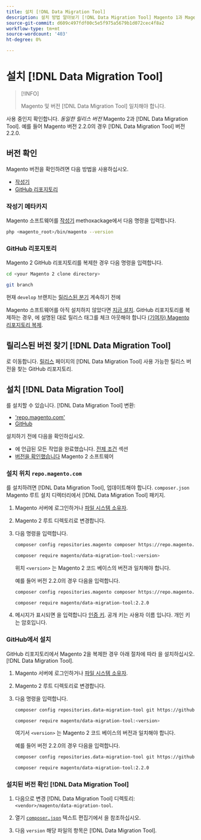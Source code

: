 ```yaml
---
title: 설치 [!DNL Data Migration Tool]
description: 설치 방법 알아보기 [!DNL Data Migration Tool] Magento 1과 Magento 2 사이의 데이터를 전송하려면 다음을 수행하십시오.
source-git-commit: d609c497fdf00c5e5f975a5679b1d072cec4f8a2
workflow-type: tm+mt
source-wordcount: '403'
ht-degree: 0%

---
```



# 설치 [!DNL Data Migration Tool]

>[!INFO]
>
>Magento 및 버전 [!DNL Data Migration Tool] 일치해야 합니다.


사용 중인지 확인합니다. *동일한 릴리스 버전* Magento 2과 [!DNL Data Migration Tool]. 예를 들어 Magento 버전 2.2.0의 경우 [!DNL Data Migration Tool] 버전 2.2.0.

## 버전 확인

Magento 버전을 확인하려면 다음 방법을 사용하십시오.

- [작성기](#composer-metapackage)
- [GitHub 리포지토리](#github-repository)

### 작성기 메타카지

Magento 소프트웨어를 [작성기](https://glossary.magento.com/composer) methoxackage에서 다음 명령을 입력합니다.

```bash
php <magento_root>/bin/magento --version
```

### GitHub 리포지토리

Magento 2 GitHub 리포지토리를 복제한 경우 다음 명령을 입력합니다.

```bash
cd <your Magento 2 clone directory>
```

```bash
git branch
```

현재 `develop` 브랜치는 <a href="https://devdocs.magento.com/guides/v2.4/install-gde/install/cli/dev_downgrade.html">릴리스된 분기</a> 계속하기 전에

Magento 소프트웨어를 아직 설치하지 않았다면 [지금 설치](https://devdocs.magento.com/guides/v2.4/install-gde/bk-install-guide.html).
GitHub 리포지토리를 복제하는 경우, 에 설명된 대로 릴리스 태그를 체크 아웃해야 합니다 [(기여자) Magento 리포지토리 복제](https://devdocs.magento.com/guides/v2.4/install-gde/prereq/dev_install.html).

## 릴리스된 버전 찾기 [!DNL Data Migration Tool]

로 이동합니다. [릴리스](https://github.com/magento/data-migration-tool/releases) 페이지의 [!DNL Data Migration Tool] 사용 가능한 릴리스 버전을 찾는 GitHub 리포지토리.

## 설치 [!DNL Data Migration Tool]

를 설치할 수 있습니다. [!DNL Data Migration Tool] 변환:

- [&#39;repo.magento.com&#39;](#install-from-repomagentocom)
- [GitHub](#install-from-github)

설치하기 전에 다음을 확인하십시오.

- 에 언급된 모든 작업을 완료했습니다. [전제 조건](prerequisites.md) 섹션
- [버전을 확인했습니다](install.md#check-your-version) Magento 2 소프트웨어

### 설치 위치 `repo.magento.com`

를 설치하려면 [!DNL Data Migration Tool], 업데이트해야 합니다. `composer.json` Magento 루트 설치 디렉터리에서 [!DNL Data Migration Tool] 패키지.

1. Magento 서버에 로그인하거나 [파일 시스템 소유자](https://devdocs.magento.com/guides/v2.4/install-gde/prereq/file-sys-perms-over.html).
1. Magento 2 루트 디렉토리로 변경합니다.
1. 다음 명령을 입력합니다.

   ```bash
   composer config repositories.magento composer https://repo.magento.com
   ```

   ```bash
   composer require magento/data-migration-tool:<version>
   ```

   위치 `<version>` 는 Magento 2 코드 베이스의 버전과 일치해야 합니다.

   예를 들어 버전 2.2.0의 경우 다음을 입력합니다.

   ```bash
   composer config repositories.magento composer https://repo.magento.com
   ```

   ```bash
   composer require magento/data-migration-tool:2.2.0
   ```

1. 메시지가 표시되면 을 입력합니다 [인증 키](https://devdocs.magento.com/guides/v2.4/install-gde/prereq/connect-auth.html). 공개 키는 사용자 이름 입니다. 개인 키는 암호입니다.

### GitHub에서 설치

GitHub 리포지토리에서 Magento 2을 복제한 경우 아래 절차에 따라 을 설치하십시오. [!DNL Data Migration Tool].

1. Magento 서버에 로그인하거나 [파일 시스템 소유자](https://devdocs.magento.com/guides/v2.4/install-gde/prereq/file-sys-perms-over.html).
1. Magento 2 루트 디렉토리로 변경합니다.
1. 다음 명령을 입력합니다.

   ```bash
   composer config repositories.data-migration-tool git https://github.com/magento/data-migration-tool
   ```

   ```bash
   composer require magento/data-migration-tool:<version>
   ```

   여기서 `<version>` 는 Magento 2 코드 베이스의 버전과 일치해야 합니다.

   예를 들어 버전 2.2.0의 경우 다음을 입력합니다.

   ```bash
   composer config repositories.data-migration-tool git https://github.com/magento/data-migration-tool
   ```

   ```bash
   composer require magento/data-migration-tool:2.2.0
   ```

### 설치된 버전 확인 [!DNL Data Migration Tool]

1. 다음으로 변경 [!DNL Data Migration Tool] 디렉토리: `<vendor>/magento/data-migration-tool`.

1. 열기 [`composer.json`](https://github.com/magento/data-migration-tool/blob/2.4/composer.json) 텍스트 편집기에서 을 참조하십시오.

1. 다음 `version` 해당 파일의 항목은 [!DNL Data Migration Tool].
